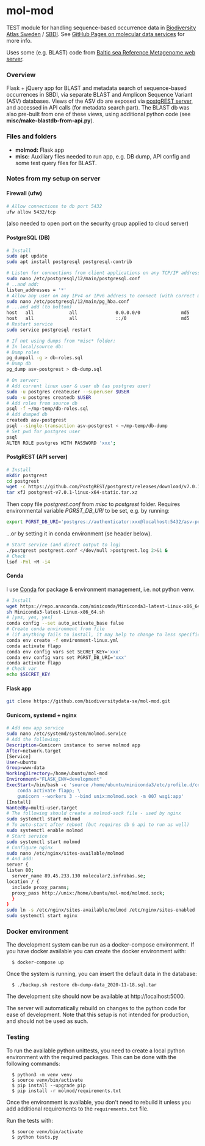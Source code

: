 # mol-mod
TEST module for handling sequence-based occurrence data in [Biodiversity Atlas Sweden](https://bioatlas.se/) / [SBDI](https://biodiversitydata.se/). See [GitHub Pages on molecular data services](https://biodiversitydata-se.github.io/mol-data/) for more info.

Uses some (e.g. BLAST) code from [Baltic sea Reference Metagenome web server](https://github.com/EnvGen/BARM_web_server).

### Overview
Flask + jQuery app for BLAST and metadata search of sequence-based occurrences in SBDI, via separate BLAST and Amplicon Sequence Variant (ASV) databases. Views of the ASV db are exposed via [postgREST server](https://postgrest.org/en/v7.0.0/index.html), and accessed in API calls (for metadata search part). The BLAST db was also pre-built from one of these views, using additional python code (see **misc/make-blastdb-from-api.py**).

### Files and folders
* **molmod:** Flask app
* **misc:** Auxiliary files needed to run app, e.g. DB dump, API config and some test query files for BLAST.

### Notes from my setup on server
#### Firewall (ufw)
```bash
# Allow connections to db port 5432
ufw allow 5432/tcp
```
(also needed to open port on the security group applied to cloud server)
#### PostgreSQL (DB)
```bash
# Install
sudo apt update
sudo apt install postgresql postgresql-contrib

# Listen for connections from client applications on any TCP/IP address
sudo nano /etc/postgresql/12/main/postgresql.conf
# ..and add:
listen_addresses = '*'
# Allow any user on any IPv4 or IPv6 address to connect (with correct md5-encrypted password)
sudo nano /etc/postgresql/12/main/pg_hba.conf
# ...and add (to bottom)
host   all             all              0.0.0.0/0               md5
host   all             all              ::/0                    md5
# Restart service
sudo service postgresql restart

# If not using dumps from *misc* folder:
# In local/source db:
# Dump roles
pg_dumpall -g > db-roles.sql
# Dump db
pg_dump asv-postgrest > db-dump.sql

# On server:
# Add current linux user & user db (as postgres user)
sudo -u postgres createuser --superuser $USER
sudo -u postgres createdb $USER
# Add roles from source db
psql -f ~/mp-temp/db-roles.sql
# Add dumped db
createdb asv-postgrest
psql --single-transaction asv-postgrest < ~/mp-temp/db-dump
# Set pwd for postgres user
psql
ALTER ROLE postgres WITH PASSWORD 'xxx';
```

#### PostgREST (API server)
```bash
# Install
mkdir postgrest
cd postgrest
wget -c https://github.com/PostgREST/postgrest/releases/download/v7.0.1/postgrest-v7.0.1-linux-x64-static.tar.xz
tar xfJ postgrest-v7.0.1-linux-x64-static.tar.xz
```
Then copy file *postgrest.conf* from *misc* to *postgrest* folder.
Requires environmental variable *PGRST_DB_URI* to be set, e.g. by running:
```bash
export PGRST_DB_URI='postgres://authenticator:xxx@localhost:5432/asv-postgrest'
```
...or by setting it in conda environment (se header below).
```bash
# Start service (and direct output to log)
./postgrest postgrest.conf </dev/null >postgrest.log 2>&1 &
# Check
lsof -Pnl +M -i4
```
#### Conda
I use [Conda](https://docs.conda.io/projects/conda/en/latest/user-guide/tasks/manage-environments.html#creating-an-environment-from-an-environment-yml-file) for package & environment management, i.e. not python venv.
```bash
# Install
wget https://repo.anaconda.com/miniconda/Miniconda3-latest-Linux-x86_64.sh
sh Miniconda3-latest-Linux-x86_64.sh
# [yes, yes, yes]
conda config --set auto_activate_base false
# Create conda environment from file
# (if anything fails to install, it may help to change to less specific versions of packages)
conda env create -f environment-linux.yml
conda activate flapp
conda env config vars set SECRET_KEY='xxx'
conda env config vars set PGRST_DB_URI='xxx'
conda activate flapp
# Check var
echo $SECRET_KEY
```

#### Flask app
```bash
git clone https://github.com/biodiversitydata-se/mol-mod.git
```

#### Gunicorn, systemd + nginx
```bash
# Add new app service
sudo nano /etc/systemd/system/molmod.service
# Add the following:
Description=Gunicorn instance to serve molmod app
After=network.target
[Service]
User=ubuntu
Group=www-data
WorkingDirectory=/home/ubuntu/mol-mod
Environment="FLASK_ENV=development"
ExecStart=/bin/bash -c 'source /home/ubuntu/miniconda3/etc/profile.d/conda.sh; \
    conda activate flapp; \
    gunicorn --workers 3 --bind unix:molmod.sock -m 007 wsgi:app'
[Install]
WantedBy=multi-user.target
# The following should create a molmod-sock file - used by nginx
sudo systemctl start molmod
# To auto-start after reboot (but requires db & api to run as well)
sudo systemctl enable molmod
# Start service
sudo systemctl start molmod
# Configure nginx
sudo nano /etc/nginx/sites-available/molmod
# And add:
server {
listen 80;
  server_name 89.45.233.130 molecular2.infrabas.se;
location / {
  include proxy_params;
  proxy_pass http://unix:/home/ubuntu/mol-mod/molmod.sock;
  }
}
sudo ln -s /etc/nginx/sites-available/molmod /etc/nginx/sites-enabled
sudo systemctl start nginx
```


### Docker environment

The development system can be run as a docker-compose environment. If you have
docker available you can create the docker environment with:
```
  $ docker-compose up
```
Once the system is running, you can insert the default data in the database:
```
  $ ./backup.sh restore db-dump-data_2020-11-18.sql.tar
```

The development site should now be available at http://localhost:5000.

The server will automatically rebuild on changes to the python code for ease of
development. Note that this setup is not intended for production, and should not
be used as such.

### Testing

To run the available python unittests, you need to create a local python
environment with the required packages. This can be done with the following
commands:
```
  $ python3 -m venv venv
  $ source venv/bin/activate
  $ pip install --upgrade pip
  $ pip install -r molmod/requirements.txt
```

Once the environment is available, you don't need to rebuild it unless you add
additional requirements to the `requirements.txt` file.

Run the tests with:
```
  $ source venv/bin/activate
  $ python tests.py
```
